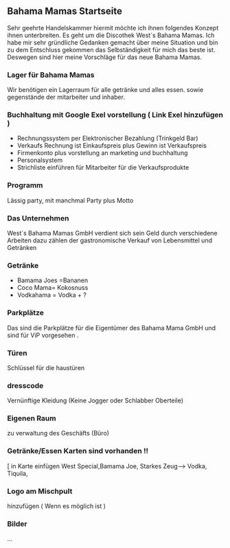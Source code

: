 ## Bahama Mamas Startseite

Sehr geehrte Handelskammer hiermit möchte ich ihnen folgendes Konzept ihnen unterbreiten. Es geht um die Discothek West´s Bahama Mamas. Ich habe mir sehr gründliche Gedanken gemacht über meine Situation und bin zu dem Entschluss gekommen das Selbständigkeit für mich das beste ist. Deswegen sind hier meine Vorschläge für das neue Bahama Mamas.  

### Lager für Bahama Mamas 

Wir benötigen ein Lagerraum für alle getränke und alles essen. sowie gegenstände der mitarbeiter und inhaber.

### Buchhaltung mit Google Exel vorstellung ( Link Exel hinzufügen )
 
- Rechnungssystem per Elektronischer Bezahlung (Trinkgeld Bar)
- Verkaufs Rechnung ist Einkaufspreis plus Gewinn ist Verkaufspreis 
- Firmenkonto plus vorstellung an marketing und buchhaltung 
- Personalsystem 
- Strichliste einführen für Mitarbeiter für die Verkaufsprodukte 


### Programm 

Lässig party, mit manchmal Party plus Motto


### Das Unternehmen 

West´s Bahama Mamas GmbH verdient sich sein Geld durch verschiedene Arbeiten dazu zählen der gastronomische  Verkauf von Lebensmittel und Getränken 


### Getränke

- Bamama Joes =Bananen
- Coco Mama= Kokosnuss
- Vodkahama = Vodka + ?

### Parkplätze 
Das sind die Parkplätze für die Eigentümer des Bahama Mama GmbH und sind für ViP vorgesehen .

### Türen

Schlüssel für die haustüren

### dresscode
Vernünftige Kleidung (Keine Jogger oder Schlabber Oberteile)

### Eigenen Raum 

zu verwaltung des Geschäfts (Büro)

### Getränke/Essen Karten sind vorhanden !!

[ in Karte einfügen West Special,Bamama Joe, Starkes Zeug--> Vodka, Tiquila, 

### Logo am Mischpult 

hinzufügen ( Wenn es möglich ist )

### Bilder

...

